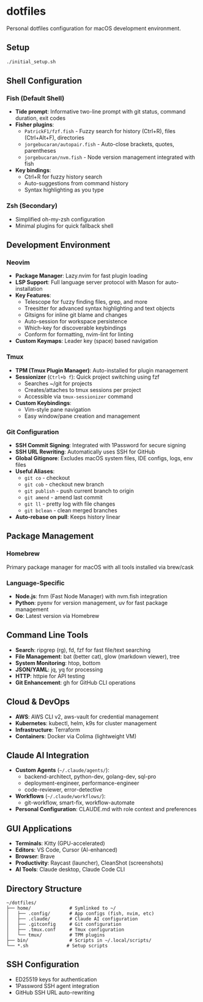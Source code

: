 # dotfiles

Personal dotfiles configuration for macOS development environment.

## Setup

```bash
./initial_setup.sh
```

## Shell Configuration

### Fish (Default Shell)
- **Tide prompt**: Informative two-line prompt with git status, command duration, exit codes
- **Fisher plugins**:
  - `PatrickF1/fzf.fish` - Fuzzy search for history (Ctrl+R), files (Ctrl+Alt+F), directories
  - `jorgebucaran/autopair.fish` - Auto-close brackets, quotes, parentheses
  - `jorgebucaran/nvm.fish` - Node version management integrated with fish
- **Key bindings**: 
  - Ctrl+R for fuzzy history search
  - Auto-suggestions from command history
  - Syntax highlighting as you type

### Zsh (Secondary)
- Simplified oh-my-zsh configuration
- Minimal plugins for quick fallback shell

## Development Environment

### Neovim
- **Package Manager**: Lazy.nvim for fast plugin loading
- **LSP Support**: Full language server protocol with Mason for auto-installation
- **Key Features**:
  - Telescope for fuzzy finding files, grep, and more
  - Treesitter for advanced syntax highlighting and text objects
  - Gitsigns for inline git blame and changes
  - Auto-session for workspace persistence
  - Which-key for discoverable keybindings
  - Conform for formatting, nvim-lint for linting
- **Custom Keymaps**: Leader key (space) based navigation

### Tmux
- **TPM (Tmux Plugin Manager)**: Auto-installed for plugin management
- **Sessionizer** (`Ctrl+b f`): Quick project switching using fzf
  - Searches ~/git for projects
  - Creates/attaches to tmux sessions per project
  - Accessible via `tmux-sessionizer` command
- **Custom Keybindings**:
  - Vim-style pane navigation
  - Easy window/pane creation and management

### Git Configuration
- **SSH Commit Signing**: Integrated with 1Password for secure signing
- **SSH URL Rewriting**: Automatically uses SSH for GitHub
- **Global Gitignore**: Excludes macOS system files, IDE configs, logs, env files
- **Useful Aliases**:
  - `git co` - checkout
  - `git cob` - checkout new branch
  - `git publish` - push current branch to origin
  - `git amend` - amend last commit
  - `git ll` - pretty log with file changes
  - `git bclean` - clean merged branches
- **Auto-rebase on pull**: Keeps history linear

## Package Management

### Homebrew
Primary package manager for macOS with all tools installed via brew/cask

### Language-Specific
- **Node.js**: fnm (Fast Node Manager) with nvm.fish integration
- **Python**: pyenv for version management, uv for fast package management
- **Go**: Latest version via Homebrew

## Command Line Tools
- **Search**: ripgrep (rg), fd, fzf for fast file/text searching
- **File Management**: bat (better cat), glow (markdown viewer), tree
- **System Monitoring**: htop, bottom
- **JSON/YAML**: jq, yq for processing
- **HTTP**: httpie for API testing
- **Git Enhancement**: gh for GitHub CLI operations

## Cloud & DevOps
- **AWS**: AWS CLI v2, aws-vault for credential management
- **Kubernetes**: kubectl, helm, k9s for cluster management
- **Infrastructure**: Terraform
- **Containers**: Docker via Colima (lightweight VM)

## Claude AI Integration
- **Custom Agents** (`~/.claude/agents/`):
  - backend-architect, python-dev, golang-dev, sql-pro
  - deployment-engineer, performance-engineer
  - code-reviewer, error-detective
- **Workflows** (`~/.claude/workflows/`):
  - git-workflow, smart-fix, workflow-automate
- **Personal Configuration**: CLAUDE.md with role context and preferences

## GUI Applications
- **Terminals**: Kitty (GPU-accelerated)
- **Editors**: VS Code, Cursor (AI-enhanced)
- **Browser**: Brave
- **Productivity**: Raycast (launcher), CleanShot (screenshots)
- **AI Tools**: Claude desktop, Claude Code CLI

## Directory Structure

```
~/dotfiles/
├── home/              # Symlinked to ~/
│   ├── .config/       # App configs (fish, nvim, etc)
│   ├── .claude/       # Claude AI configuration
│   ├── .gitconfig     # Git configuration
│   ├── .tmux.conf     # Tmux configuration
│   └── tmux/          # TPM plugins
├── bin/               # Scripts in ~/.local/scripts/
└── *.sh              # Setup scripts
```

## SSH Configuration
- ED25519 keys for authentication
- 1Password SSH agent integration
- GitHub SSH URL auto-rewriting